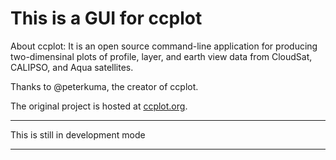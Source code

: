 This is a GUI for ccplot 
======

About ccplot: It is an open source command-line application for producing two-dimensinal
plots of profile, layer, and earth view data from CloudSat, CALIPSO, and Aqua
satellites.

Thanks to @peterkuma, the creator of ccplot.

The original project is hosted at [ccplot.org](https://ccplot.org).


*******
This is still in development mode 
*******
